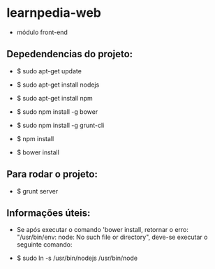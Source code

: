 # learnpedia-web
* módulo front-end

## Depedendencias do projeto:

* $ sudo apt-get update
* $ sudo apt-get install nodejs
* $ sudo apt-get install npm
* $ sudo npm install -g bower
* $ sudo npm install -g grunt-cli

* $ npm install

* $ bower install

## Para rodar o projeto:

* $ grunt server

## Informações úteis:

* Se após executar o comando 'bower install, retornar o erro: "/usr/bin/env: node: No such file or directory", deve-se executar o seguinte comando:

* $ sudo ln -s /usr/bin/nodejs /usr/bin/node
